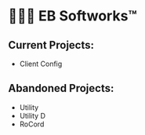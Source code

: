 # 👨🏽‍💻 EB Softworks™

## Current Projects:
* Client Config

## Abandoned Projects:
* Utility
* Utility D
* RoCord 
